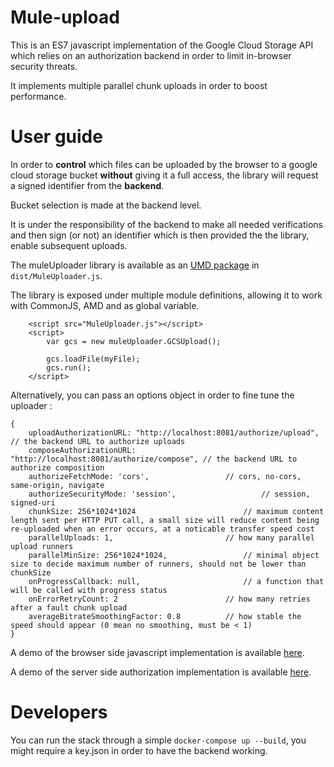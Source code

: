 Mule-upload
===========

This is an ES7 javascript implementation of the Google Cloud Storage API which relies on an authorization backend in order to limit in-browser security threats.

It implements multiple parallel chunk uploads in order to boost performance.

# User guide
In order to **control** which files can be uploaded by the browser to a google cloud storage bucket **without** giving it a full access, the library will request a signed identifier from the **backend**.

Bucket selection is made at the backend level.

It is under the responsibility of the backend to make all needed verifications and then sign (or not) an identifier which is then provided the the library, enable subsequent uploads.

The muleUploader library is available as an [UMD package](https://github.com/umdjs/umd) in `dist/MuleUploader.js`.

The library is exposed under multiple module definitions, allowing it to work with CommonJS, AMD and as global variable.

```
	<script src="MuleUploader.js"></script>
	<script>
		var gcs = new muleUploader.GCSUpload();

		gcs.loadFile(myFile);
		gcs.run();
	</script>
```

Alternatively, you can pass an options object in order to fine tune the uploader :
```
{
	uploadAuthorizationURL: "http://localhost:8081/authorize/upload",	// the backend URL to authorize uploads
	composeAuthorizationURL: "http://localhost:8081/authorize/compose",	// the backend URL to authorize composition
	authorizeFetchMode: 'cors',					// cors, no-cors, same-origin, navigate
	authorizeSecurityMode: 'session',					// session, signed-uri
	chunkSize: 256*1024*1024						// maximum content length sent per HTTP PUT call, a small size will reduce content being re-uploaded when an error occurs, at a noticable transfer speed cost
	parallelUploads: 1,							// how many parallel upload runners
	parallelMinSize: 256*1024*1024,					// minimal object size to decide maximum number of runners, should not be lower than chunkSize
	onProgressCallback: null,						// a function that will be called with progress status
	onErrorRetryCount: 2						// how many retries after a fault chunk upload
	averageBitrateSmoothingFactor: 0.8			// how stable the speed should appear (0 mean no smoothing, must be < 1)
}
```

A demo of the browser side javascript implementation is available [here](test/index.html).

A demo of the server side authorization implementation is available [here](backends/python/main.py).

# Developers
You can run the stack through a simple `docker-compose up --build`, you might require a key.json in order to have the backend working.

